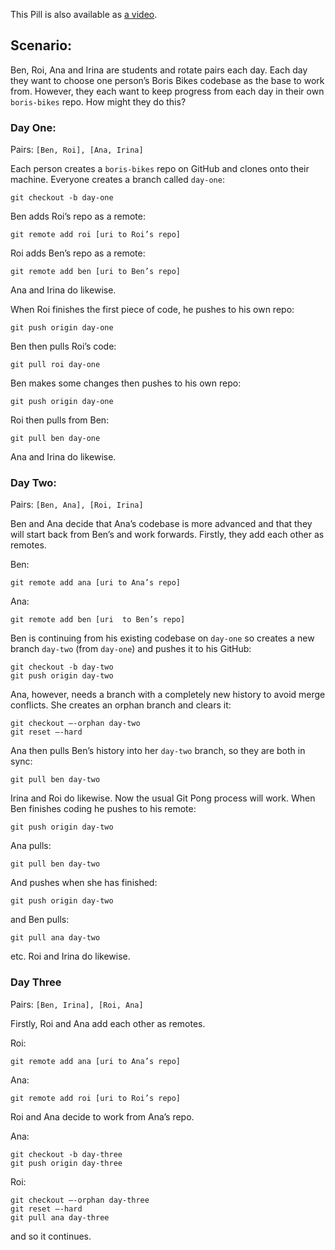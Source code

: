 This Pill is also available as [a video](https://www.youtube.com/watch?v=sFAxF6QSPas).

## Scenario:

Ben, Roi, Ana and Irina are students and rotate pairs each day.  Each day they
want to choose one person’s Boris Bikes codebase as the base to work from.
However, they each want to keep progress from each day in their own
`boris-bikes` repo.  How
might they do this?

### Day One:
Pairs:  `[Ben, Roi], [Ana, Irina]`

Each person creates a `boris-bikes` repo on GitHub and clones onto their
machine.
Everyone creates a branch called `day-one`:
```
git checkout -b day-one
```

Ben adds Roi’s repo as a remote:
```
git remote add roi [uri to Roi’s repo]
```
Roi adds Ben’s repo as a remote:
```
git remote add ben [uri to Ben’s repo]
```
Ana and Irina do likewise.

When Roi finishes the first piece of code, he pushes to his own repo:
```
git push origin day-one
```
Ben then pulls Roi’s code:
```
git pull roi day-one
```
Ben makes some changes then pushes to his own repo:
```
git push origin day-one
```
Roi then pulls from Ben:
```
git pull ben day-one
```
Ana and Irina do likewise.

### Day Two:
Pairs: `[Ben, Ana], [Roi, Irina]`

Ben and Ana decide that Ana’s codebase is more advanced and that they will start
back from Ben’s and work forwards.
Firstly, they add each other as remotes.

Ben:
```
git remote add ana [uri to Ana’s repo]
```
Ana:
```
git remote add ben [uri  to Ben’s repo]
```

Ben is continuing from his existing codebase on `day-one` so creates a new
branch `day-two` (from `day-one`) and pushes it to his GitHub:
```
git checkout -b day-two
git push origin day-two
```
Ana, however, needs a branch with a completely new history to avoid merge
conflicts.  She creates an orphan branch and clears it:
```
git checkout —-orphan day-two
git reset —-hard
```
Ana then pulls Ben’s history into her `day-two` branch, so they are both in
sync:
```
git pull ben day-two
```
Irina and Roi do likewise.  Now the usual Git Pong process will work.  When Ben
finishes coding he pushes to his remote:
```
git push origin day-two
```
Ana pulls:
```
git pull ben day-two
```
And pushes when she has finished:
```
git push origin day-two
```
and Ben pulls:
```
git pull ana day-two
```
etc.  Roi and Irina do likewise.

### Day Three
Pairs: `[Ben, Irina], [Roi, Ana]`

Firstly, Roi and Ana add each other as remotes.

Roi:
```
git remote add ana [uri to Ana’s repo]
```
Ana:
```
git remote add roi [uri to Roi’s repo]
```
Roi and Ana decide to work from Ana’s repo.

Ana:
```
git checkout -b day-three
git push origin day-three
```
Roi:
```
git checkout —-orphan day-three
git reset —-hard
git pull ana day-three
```
and so it continues.
